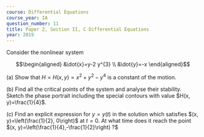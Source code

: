 ```yaml
---
course: Differential Equations
course_year: IA
question_number: 11
title: Paper 2, Section II, C Differential Equations
year: 2019
---
```




Consider the nonlinear system

$$\begin{aligned}
&\dot{x}=y-2 y^{3} \\
&\dot{y}=-x
\end{aligned}$$

(a) Show that $H=H(x, y)=x^{2}+y^{2}-y^{4}$ is a constant of the motion.

(b) Find all the critical points of the system and analyse their stability. Sketch the phase portrait including the special contours with value $H(x, y)=\frac{1}{4}$.

(c) Find an explicit expression for $y=y(t)$ in the solution which satisfies $(x, y)=\left(\frac{1}{2}, 0\right)$ at $t=0$. At what time does it reach the point $(x, y)=\left(\frac{1}{4},-\frac{1}{2}\right) ?$